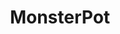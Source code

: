 ---
title: "MonsterPot"
description: "System inteligentnej doniczki"
tech: ["React", "TypeScript", "Sass", "Node", "MongoDB", "ESP8266"]
repository: "https://github.com/Pabiak/MonsterPot/"
image: ./img/monsterpot.webp
imageAlt: "Zrzut ekranu projektu MonsterPot"
order: 4
---